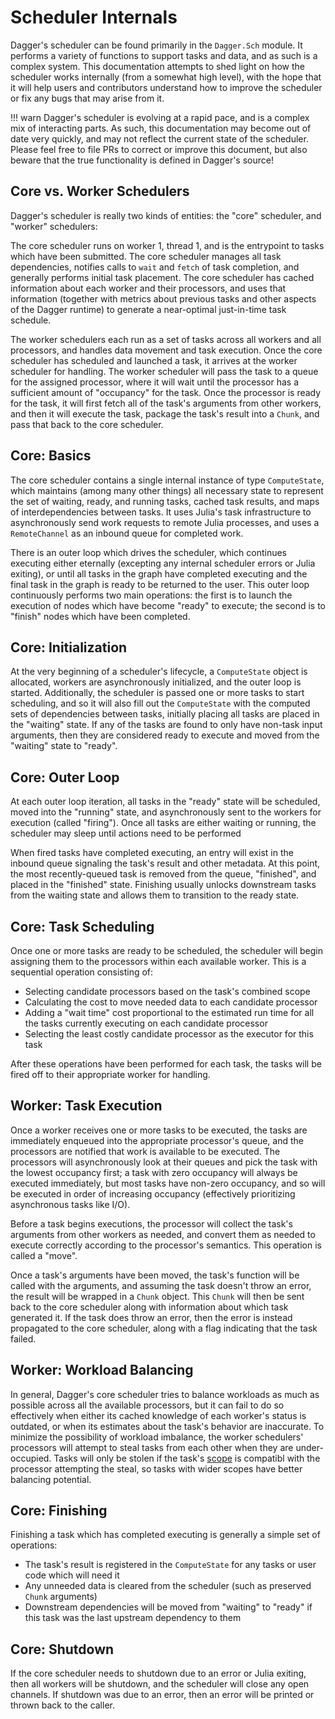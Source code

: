 # Scheduler Internals

Dagger's scheduler can be found primarily in the `Dagger.Sch` module. It
performs a variety of functions to support tasks and data, and as such is a
complex system. This documentation attempts to shed light on how the scheduler
works internally (from a somewhat high level), with the hope that it will help
users and contributors understand how to improve the scheduler or fix any bugs
that may arise from it.

!!! warn
    Dagger's scheduler is evolving at a rapid pace, and is a complex mix of interacting parts. As such, this documentation may become out of date very quickly, and may not reflect the current state of the scheduler. Please feel free to file PRs to correct or improve this document, but also beware that the true functionality is defined in Dagger's source!

## Core vs. Worker Schedulers

Dagger's scheduler is really two kinds of entities: the "core" scheduler, and
"worker" schedulers:

The core scheduler runs on worker 1, thread 1, and is the entrypoint to tasks
which have been submitted. The core scheduler manages all task dependencies,
notifies calls to `wait` and `fetch` of task completion, and generally performs
initial task placement. The core scheduler has cached information about each
worker and their processors, and uses that information (together with metrics
about previous tasks and other aspects of the Dagger runtime) to generate a
near-optimal just-in-time task schedule.

The worker schedulers each run as a set of tasks across all workers and all
processors, and handles data movement and task execution. Once the core
scheduler has scheduled and launched a task, it arrives at the worker scheduler
for handling. The worker scheduler will pass the task to a queue for the
assigned processor, where it will wait until the processor has a sufficient
amount of "occupancy" for the task. Once the processor is ready for the task,
it will first fetch all of the task's arguments from other workers, and then it
will execute the task, package the task's result into a `Chunk`, and pass that
back to the core scheduler.

## Core: Basics

The core scheduler contains a single internal instance of type `ComputeState`,
which maintains (among many other things) all necessary state to represent the
set of waiting, ready, and running tasks, cached task results, and maps of
interdependencies between tasks. It uses Julia's task infrastructure to
asynchronously send work requests to remote Julia processes, and uses a
`RemoteChannel` as an inbound queue for completed work.

There is an outer loop which drives the scheduler, which continues executing
either eternally (excepting any internal scheduler errors or Julia exiting), or
until all tasks in the graph have completed executing and the final task in the
graph is ready to be returned to the user. This outer loop continuously
performs two main operations: the first is to launch the execution of nodes
which have become "ready" to execute; the second is to "finish" nodes which
have been completed.

## Core: Initialization

At the very beginning of a scheduler's lifecycle, a `ComputeState` object is
allocated, workers are asynchronously initialized, and the outer loop is
started. Additionally, the scheduler is passed one or more tasks to start
scheduling, and so it will also fill out the `ComputeState` with the computed
sets of dependencies between tasks, initially placing all tasks are placed in
the "waiting" state. If any of the tasks are found to only have non-task input
arguments, then they are considered ready to execute and moved from the
"waiting" state to "ready".

## Core: Outer Loop

At each outer loop iteration, all tasks in the "ready" state will be scheduled,
moved into the "running" state, and asynchronously sent to the workers for
execution (called "firing"). Once all tasks are either waiting or running, the
scheduler may sleep until actions need to be performed

When fired tasks have completed executing, an entry will exist in the inbound
queue signaling the task's result and other metadata. At this point, the most
recently-queued task is removed from the queue, "finished", and placed in the
"finished" state. Finishing usually unlocks downstream tasks from the waiting
state and allows them to transition to the ready state.

## Core: Task Scheduling

Once one or more tasks are ready to be scheduled, the scheduler will begin assigning them to the processors within each available worker. This is a sequential operation consisting of:

- Selecting candidate processors based on the task's combined scope
- Calculating the cost to move needed data to each candidate processor
- Adding a "wait time" cost proportional to the estimated run time for all the tasks currently executing on each candidate processor
- Selecting the least costly candidate processor as the executor for this task

After these operations have been performed for each task, the tasks will be
fired off to their appropriate worker for handling.

## Worker: Task Execution

Once a worker receives one or more tasks to be executed, the tasks are
immediately enqueued into the appropriate processor's queue, and the processors
are notified that work is available to be executed. The processors will
asynchronously look at their queues and pick the task with the lowest occupancy
first; a task with zero occupancy will always be executed immediately, but most
tasks have non-zero occupancy, and so will be executed in order of increasing
occupancy (effectively prioritizing asynchronous tasks like I/O).

Before a task begins executions, the processor will collect the task's
arguments from other workers as needed, and convert them as needed to execute
correctly according to the processor's semantics. This operation is called a
"move".

Once a task's arguments have been moved, the task's function will be called
with the arguments, and assuming the task doesn't throw an error, the result
will be wrapped in a `Chunk` object. This `Chunk` will then be sent back to the
core scheduler along with information about which task generated it. If the
task does throw an error, then the error is instead propagated to the core
scheduler, along with a flag indicating that the task failed.

## Worker: Workload Balancing

In general, Dagger's core scheduler tries to balance workloads as much as
possible across all the available processors, but it can fail to do so
effectively when either its cached knowledge of each worker's status is
outdated, or when its estimates about the task's behavior are inaccurate. To
minimize the possibility of workload imbalance, the worker schedulers'
processors will attempt to steal tasks from each other when they are
under-occupied. Tasks will only be stolen if the task's [scope](scopes.md) is
compatibl with the processor attempting the steal, so tasks with wider scopes
have better balancing potential.

## Core: Finishing

Finishing a task which has completed executing is generally a simple set of operations:

- The task's result is registered in the `ComputeState` for any tasks or user code which will need it
- Any unneeded data is cleared from the scheduler (such as preserved `Chunk` arguments)
- Downstream dependencies will be moved from "waiting" to "ready" if this task was the last upstream dependency to them

## Core: Shutdown

If the core scheduler needs to shutdown due to an error or Julia exiting, then
all workers will be shutdown, and the scheduler will close any open channels.
If shutdown was due to an error, then an error will be printed or thrown back
to the caller.
